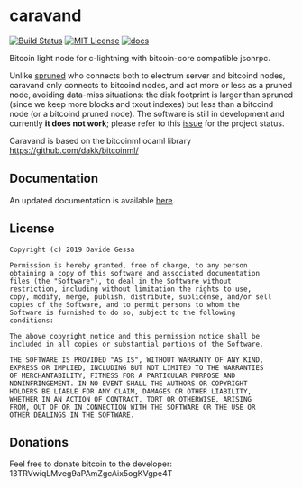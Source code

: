 # caravand

<!-- ![Logo of caravand](https://github.com/dakk/caravand/raw/master/docs/logo/logo.png) -->

[![Build Status](https://travis-ci.org/dakk/caravand.svg)](https://travis-ci.org/dakk/caravand)
[![MIT License](http://img.shields.io/badge/license-MIT-blue.svg)](https://github.com/dakk/caravand/blob/master/LICENSE)
[![docs](https://img.shields.io/badge/doc-online-blue.svg)](https://github.com/dakk/caravand/wiki)

Bitcoin light node for c-lightning with bitcoin-core compatible jsonrpc. 

Unlike [spruned](https://github.com/gdassori/spruned) who connects both to electrum server and bitcoind nodes,
caravand only connects to bitcoind nodes, and act more or less as a pruned node, avoiding data-miss 
situations: the disk footprint is larger than spruned (since we keep more blocks and txout indexes) but less 
than a bitcoind node (or a bitcoind pruned node).
The software is still in development and currently **it does not work**; please refer to this 
[issue](https://github.com/dakk/caravand/issues/1) for the project status.

Caravand is based on the bitcoinml ocaml library https://github.com/dakk/bitcoinml/


## Documentation
An updated documentation is available [here](https://github.com/dakk/caravand/wiki).

## License

```
Copyright (c) 2019 Davide Gessa

Permission is hereby granted, free of charge, to any person
obtaining a copy of this software and associated documentation
files (the "Software"), to deal in the Software without
restriction, including without limitation the rights to use,
copy, modify, merge, publish, distribute, sublicense, and/or sell
copies of the Software, and to permit persons to whom the
Software is furnished to do so, subject to the following
conditions:

The above copyright notice and this permission notice shall be
included in all copies or substantial portions of the Software.

THE SOFTWARE IS PROVIDED "AS IS", WITHOUT WARRANTY OF ANY KIND,
EXPRESS OR IMPLIED, INCLUDING BUT NOT LIMITED TO THE WARRANTIES
OF MERCHANTABILITY, FITNESS FOR A PARTICULAR PURPOSE AND
NONINFRINGEMENT. IN NO EVENT SHALL THE AUTHORS OR COPYRIGHT
HOLDERS BE LIABLE FOR ANY CLAIM, DAMAGES OR OTHER LIABILITY,
WHETHER IN AN ACTION OF CONTRACT, TORT OR OTHERWISE, ARISING
FROM, OUT OF OR IN CONNECTION WITH THE SOFTWARE OR THE USE OR
OTHER DEALINGS IN THE SOFTWARE.
```


## Donations

Feel free to donate bitcoin to the developer: 13TRVwiqLMveg9aPAmZgcAix5ogKVgpe4T
